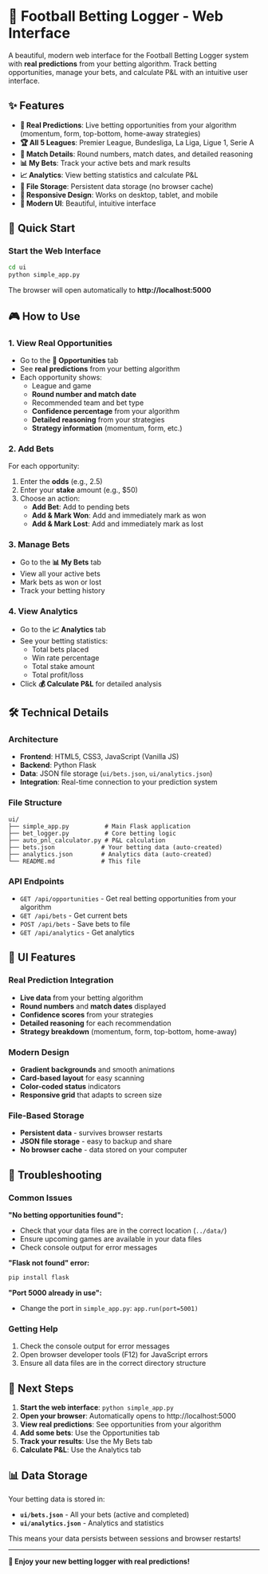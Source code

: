 # 🎯 Football Betting Logger - Web Interface

A beautiful, modern web interface for the Football Betting Logger system with **real predictions** from your betting algorithm. Track betting opportunities, manage your bets, and calculate P&L with an intuitive user interface.

## ✨ Features

- **🎯 Real Predictions**: Live betting opportunities from your algorithm (momentum, form, top-bottom, home-away strategies)
- **🏆 All 5 Leagues**: Premier League, Bundesliga, La Liga, Ligue 1, Serie A
- **📅 Match Details**: Round numbers, match dates, and detailed reasoning
- **📊 My Bets**: Track your active bets and mark results
- **📈 Analytics**: View betting statistics and calculate P&L
- **💾 File Storage**: Persistent data storage (no browser cache)
- **📱 Responsive Design**: Works on desktop, tablet, and mobile
- **🎨 Modern UI**: Beautiful, intuitive interface

## 🚀 Quick Start

### **Start the Web Interface**
```bash
cd ui
python simple_app.py
```

The browser will open automatically to **http://localhost:5000**

## 🎮 How to Use

### 1. View Real Opportunities
- Go to the **🎯 Opportunities** tab
- See **real predictions** from your betting algorithm
- Each opportunity shows:
  - League and game
  - **Round number and match date**
  - Recommended team and bet type
  - **Confidence percentage** from your algorithm
  - **Detailed reasoning** from your strategies
  - **Strategy information** (momentum, form, etc.)

### 2. Add Bets
For each opportunity:
1. Enter the **odds** (e.g., 2.5)
2. Enter your **stake** amount (e.g., $50)
3. Choose an action:
   - **Add Bet**: Add to pending bets
   - **Add & Mark Won**: Add and immediately mark as won
   - **Add & Mark Lost**: Add and immediately mark as lost

### 3. Manage Bets
- Go to the **📊 My Bets** tab
- View all your active bets
- Mark bets as won or lost
- Track your betting history

### 4. View Analytics
- Go to the **📈 Analytics** tab
- See your betting statistics:
  - Total bets placed
  - Win rate percentage
  - Total stake amount
  - Total profit/loss
- Click **💰 Calculate P&L** for detailed analysis

## 🛠️ Technical Details

### Architecture
- **Frontend**: HTML5, CSS3, JavaScript (Vanilla JS)
- **Backend**: Python Flask
- **Data**: JSON file storage (`ui/bets.json`, `ui/analytics.json`)
- **Integration**: Real-time connection to your prediction system

### File Structure
```
ui/
├── simple_app.py          # Main Flask application
├── bet_logger.py          # Core betting logic
├── auto_pnl_calculator.py # P&L calculation
├── bets.json             # Your betting data (auto-created)
├── analytics.json        # Analytics data (auto-created)
└── README.md             # This file
```

### API Endpoints
- `GET /api/opportunities` - Get real betting opportunities from your algorithm
- `GET /api/bets` - Get current bets
- `POST /api/bets` - Save bets to file
- `GET /api/analytics` - Get analytics

## 🎨 UI Features

### Real Prediction Integration
- **Live data** from your betting algorithm
- **Round numbers** and **match dates** displayed
- **Confidence scores** from your strategies
- **Detailed reasoning** for each recommendation
- **Strategy breakdown** (momentum, form, top-bottom, home-away)

### Modern Design
- **Gradient backgrounds** and smooth animations
- **Card-based layout** for easy scanning
- **Color-coded status** indicators
- **Responsive grid** that adapts to screen size

### File-Based Storage
- **Persistent data** - survives browser restarts
- **JSON file storage** - easy to backup and share
- **No browser cache** - data stored on your computer

## 🔧 Troubleshooting

### Common Issues

**"No betting opportunities found":**
- Check that your data files are in the correct location (`../data/`)
- Ensure upcoming games are available in your data files
- Check console output for error messages

**"Flask not found" error:**
```bash
pip install flask
```

**"Port 5000 already in use":**
- Change the port in `simple_app.py`: `app.run(port=5001)`

### Getting Help
1. Check the console output for error messages
2. Open browser developer tools (F12) for JavaScript errors
3. Ensure all data files are in the correct directory structure

## 🎯 Next Steps

1. **Start the web interface**: `python simple_app.py`
2. **Open your browser**: Automatically opens to http://localhost:5000
3. **View real predictions**: See opportunities from your algorithm
4. **Add some bets**: Use the Opportunities tab
5. **Track your results**: Use the My Bets tab
6. **Calculate P&L**: Use the Analytics tab

## 📊 Data Storage

Your betting data is stored in:
- **`ui/bets.json`** - All your bets (active and completed)
- **`ui/analytics.json`** - Analytics and statistics

This means your data persists between sessions and browser restarts!

---

**🎉 Enjoy your new betting logger with real predictions!**